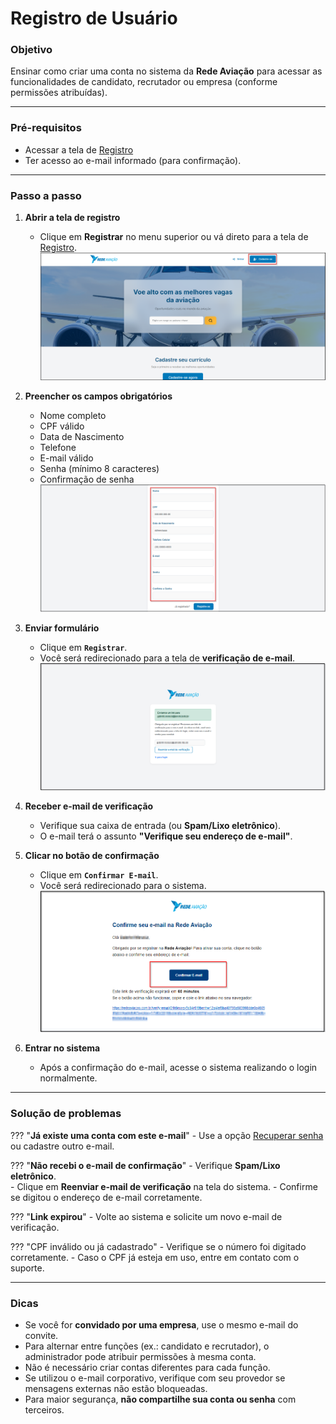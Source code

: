 # <i data-lucide="user-round-plus" class="icon-lg"></i> Registro de Usuário

### <i data-lucide="target" class="icon-lg"></i> Objetivo

Ensinar como criar uma conta no sistema da **Rede Aviação** para acessar as funcionalidades de candidato, recrutador ou empresa (conforme permissões atribuídas).

---

### <i data-lucide="square-check" class="icon-lg"></i> Pré-requisitos

- Acessar a tela de [Registro](https://www.redeaviacao.com.br/register)
- Ter acesso ao e-mail informado (para confirmação).

---

### <i data-lucide="notebook-pen" class="icon-lg"></i> Passo a passo

1. **Abrir a tela de registro**
      - Clique em **Registrar** no menu superior ou vá direto para a tela de [Registro](https://redeaviacao.com.br/register).
      ![Tela de registro](../imagens/Registro/Cadastre-se.png)

2. **Preencher os campos obrigatórios**
      - Nome completo
      - CPF válido
      - Data de Nascimento
      - Telefone
      - E-mail válido
      - Senha (mínimo 8 caracteres)
      - Confirmação de senha
      ![Tela de cadastro](../imagens/Registro/Registro.png)

3. **Enviar formulário**
      - Clique em **``Registrar``**.
      - Você será redirecionado para a tela de **verificação de e-mail**.
      ![Tela de enviar link de e-mail](../imagens/Registro/enviar-link-email.png)
      
4. **Receber e-mail de verificação**
      - Verifique sua caixa de entrada (ou **Spam/Lixo eletrônico**).
      - O e-mail terá o assunto **"Verifique seu endereço de e-mail"**.
      
5. **Clicar no botão de confirmação**
      - Clique em **``Confirmar E-mail``**.
      - Você será redirecionado para o sistema.
      ![Tela de confirmação de e-mail](../imagens/Registro/confirmar-email.png)

6. **Entrar no sistema**
      - Após a confirmação do e-mail, acesse o sistema realizando o login normalmente.

---

### <i data-lucide="wrench" class="icon-lg"></i> Solução de problemas

??? "**Já existe uma conta com este e-mail**"
      - Use a opção [Recuperar senha](https://www.redeaviacao.com.br/forgot-password) ou cadastre outro e-mail.

??? "**Não recebi o e-mail de confirmação**" 
      - Verifique **Spam/Lixo eletrônico**.  
      - Clique em **Reenviar e-mail de verificação** na tela do sistema.
      - Confirme se digitou o endereço de e-mail corretamente.
      
??? "**Link expirou**" 
      - Volte ao sistema e solicite um novo e-mail de verificação.

??? "CPF inválido ou já cadastrado"
      - Verifique se o número foi digitado corretamente.
      - Caso o CPF já esteja em uso, entre em contato com o suporte.


---

### <i data-lucide="lightbulb" class="icon-dica"></i> Dicas
- Se você for **convidado por uma empresa**, use o mesmo e-mail do convite.
- Para alternar entre funções (ex.: candidato e recrutador), o administrador pode atribuir permissões à mesma conta.
- Não é necessário criar contas diferentes para cada função.
- Se utilizou o e-mail corporativo, verifique com seu provedor se mensagens externas não estão bloqueadas.
- Para maior segurança, **não compartilhe sua conta ou senha** com terceiros.